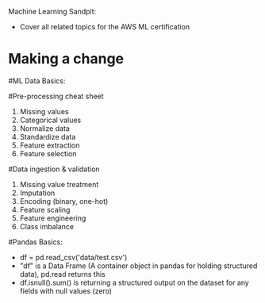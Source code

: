 Machine Learning Sandpit:

- Cover all related topics for the AWS ML certification
# Making a change
#ML Data Basics:

#Pre-processing cheat sheet
1. Missing values
2. Categorical values
3. Normalize data
4. Standardize data
5. Feature extraction
6. Feature selection

#Data ingestion & validation
1. Missing value treatment
2. Imputation
3. Encoding (binary, one-hot)
4. Feature scaling
5. Feature engineering
6. Class imbalance

#Pandas Basics:
- df = pd.read_csv('data/test.csv')
- "df" is a Data Frame (A container object in pandas for holding structured data), pd.read returns this
- df.isnull().sum() is returning a structured output on the dataset for any fields with null values (zero)
